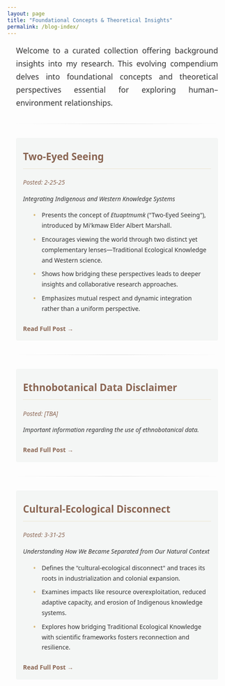 ```yaml
---
layout: page
title: "Foundational Concepts & Theoretical Insights"
permalink: /blog-index/
---
```


<style>
  /* Hide auto-generated heading */
  h1.post-title, h1.page-title, header.post-header h1 {
      display: none !important;
  }
  
  /* Color Palette */
  :root {
      --primary-color: #5b7e5f;
      --secondary-color: #8a6552;
      --accent-color: #d8b976;
      --light-bg: #f8f8f5;
      --dark-text: #333333;
  }
  
  /* Main content styles */
  .content-wrapper {
      font-family: 'Segoe UI', Tahoma, Geneva, Verdana, sans-serif;
      line-height: 1.7;
      color: var(--dark-text);
      max-width: 900px;
      margin: 0 auto;
      padding: 0 20px;
  }
  
  /* Introduction paragraph */
  .content-wrapper > p {
      font-size: 1.1rem;
      margin-bottom: 1.5rem;
      text-align: justify;
  }
  
  /* Content headings */
  .content-wrapper h2 {
      font-size: 1.7rem;
      color: var(--secondary-color);
      margin: 2.2rem 0 1.2rem;
      font-weight: 500;
      border-bottom: 1px solid rgba(216, 185, 118, 0.3);
      padding-bottom: 0.5rem;
  }
  
  /* Blog post (page) entry */
  .blog-entry {
      margin-bottom: 2rem;
      padding: 1rem;
      background-color: rgba(91, 126, 95, 0.05);
      border-radius: 4px;
  }
  
  .blog-entry h2 {
      margin-top: 0;
      font-size: 1.4rem;
      color: var(--secondary-color);
  }
  
  .blog-entry .post-meta {
      font-style: italic;
      color: var(--secondary-color);
      margin-bottom: 0.5rem;
  }
  
  .blog-entry .highlights {
      margin-top: 0.5rem;
  }
  
  .blog-entry .highlights li {
      margin-bottom: 0.5rem;
      position: relative;
      padding-left: 1.2rem;
      list-style-type: none;
  }
  
  .blog-entry .highlights li::before {
      content: "•";
      color: var(--accent-color);
      font-weight: bold;
      position: absolute;
      left: 0;
  }
  
  /* Subtle section dividers */
  .subtle-divider {
      height: 1px;
      background: linear-gradient(to right, transparent, #e0e0e0, transparent);
      margin: 2rem 0;
      border: none;
  }
  
  /* Read More link */
  .read-more {
      display: inline-block;
      color: var(--secondary-color);
      text-decoration: none;
      font-weight: 600;
      margin-top: 0.5rem;
  }
  
  .read-more:hover {
      text-decoration: underline;
  }

</style>

<div class="content-wrapper">
  <p>
    Welcome to a curated collection offering background insights into my research. This evolving compendium delves into foundational concepts and theoretical perspectives essential for exploring human–environment relationships.
  </p>
  
  <hr class="subtle-divider">
  
  <!-- Two-Eyed Seeing Page -->
  <div class="blog-entry">
    <h2><a href="/wasatch_archaeo.github.io/two-eye.html" class="read-more">Two-Eyed Seeing</a></h2>
    <p class="post-meta">Posted: 2-25-25</p>
    <p><em>Integrating Indigenous and Western Knowledge Systems</em></p>
    <div class="highlights">
      <ul>
        <li>Presents the concept of <em>Etuaptmumk</em> ("Two-Eyed Seeing"), introduced by Mi'kmaw Elder Albert Marshall.</li>
        <li>Encourages viewing the world through two distinct yet complementary lenses—Traditional Ecological Knowledge and Western science.</li>
        <li>Shows how bridging these perspectives leads to deeper insights and collaborative research approaches.</li>
        <li>Emphasizes mutual respect and dynamic integration rather than a uniform perspective.</li>
      </ul>
    </div>
    <a href="/wasatch_archaeo.github.io/two-eye.html" class="read-more">Read Full Post →</a>
  </div>
  
  <hr class="subtle-divider">
  
  <!-- Ethnobotanical Data Disclaimer Page -->
  <div class="blog-entry">
    <h2><a href="/wasatch_archaeo.github.io/disclaimer.html" class="read-more">Ethnobotanical Data Disclaimer</a></h2>
    <p class="post-meta">Posted: [TBA]</p>
    <p><em>Important information regarding the use of ethnobotanical data.</em></p>
    <a href="/wasatch_archaeo.github.io/disclaimer.html" class="read-more">Read Full Post →</a>
  </div>
  
  <hr class="subtle-divider">
  
  <!-- Cultural-Ecological Disconnect Page -->
  <div class="blog-entry">
    <h2><a href="/wasatch_archaeo.github.io/cultural-ecological.html" class="read-more">Cultural-Ecological Disconnect</a></h2>
    <p class="post-meta">Posted: 3-31-25</p>
    <p><em>Understanding How We Became Separated from Our Natural Context</em></p>
    <div class="highlights">
      <ul>
        <li>Defines the "cultural-ecological disconnect" and traces its roots in industrialization and colonial expansion.</li>
        <li>Examines impacts like resource overexploitation, reduced adaptive capacity, and erosion of Indigenous knowledge systems.</li>
        <li>Explores how bridging Traditional Ecological Knowledge with scientific frameworks fosters reconnection and resilience.</li>
      </ul>
    </div>
    <a href="/wasatch_archaeo.github.io/cultural-ecological.html" class="read-more">Read Full Post →</a>
  </div>
  
</div>
